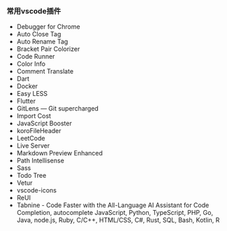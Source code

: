  ### 常用vscode插件
 -  Debugger for Chrome
 -  Auto Close Tag
 -  Auto Rename Tag
 -  Bracket Pair Colorizer
 -  Code Runner
 -  Color Info
 -  Comment Translate
 -  Dart
 -  Docker
 -  Easy LESS
 -  Flutter
 -  GitLens — Git supercharged
 -  Import Cost
 -  JavaScript Booster
 -  koroFileHeader
 -  LeetCode
 -  Live Server
 -  Markdown Preview Enhanced
 -  Path Intellisense
 -  Sass
 -  Todo Tree
 -  Vetur
 -  vscode-icons
 -  ReUI
 -  Tabnine - Code Faster with the All-Language AI Assistant for Code Completion, autocomplete JavaScript, Python, TypeScript, PHP, Go, Java, node.js, Ruby, C/C++, HTML/CSS, C#, Rust, SQL, Bash, Kotlin, R





